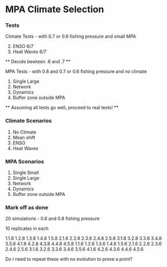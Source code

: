 # MPA Climate Selection

### Tests

Climate Tests - with 0.7 or 0.6 fishing pressure and small MPA

2. ENSO 6/7
3. Heat Waves 6/7

** Decide bewteen .6 and .7 **

MPA Tests - with 0.8 and 0.7 or 0.6 fishing pressure and no climate

1. Single Large
2. Network
3. Dynamics
4. Buffer zone outside MPA

** Assuming all tests go well, proceed to real tests! **

### Climate Scenarios

1. No Climate
2. Mean shift
3. ENSO
4. Heat Waves

### MPA Scenarios

1. Single Small
2. Single Large
3. Network
4. Dynamics
5. Buffer zone outside MPA

### Mark off as done

20 simulations - 0.6 and 0.8 fishing pressure

10 replicates in each

1.1.8
1.2.8
1.3.8
1.4.8
1.5.8
2.1.8
2.2.8
2.3.8
2.4.8
2.5.8
3.1.8
3.2.8
3.3.8
3.4.8
3.5.8
4.1.8
4.2.8
4.3.8
4.4.8
4.5.8
1.1.6
1.2.6
1.3.6
1.4.6
1.5.6
2.1.6
2.2.6
2.3.6
2.4.6
2.5.6
3.1.6
3.2.6
3.3.6
3.4.6
3.5.6
4.1.6
4.2.6
4.3.6
4.4.6
4.5.6

Do I need to repeat these with no evolution to prove a point? 
